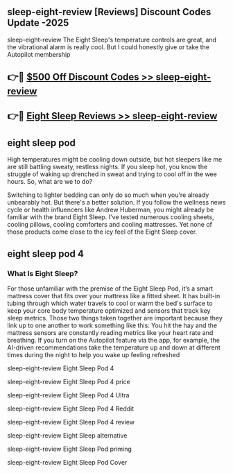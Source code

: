 ## sleep-eight-review [Reviews​] Discount Codes Update -2025

sleep-eight-review The Eight Sleep's temperature controls are great, and the vibrational alarm is really cool. But I could honestly give or take the Autopilot membership

## 👉🔴 [$500 Off Discount Codes >> sleep-eight-review](http://download.freeplayer.one?title=sleep-eight-review&ref=18-ES)

## 👉🔴 [Eight Sleep Reviews >> sleep-eight-review](http://download.freeplayer.one?title=sleep-eight-review&ref=18-ES)

## eight sleep pod

High temperatures might be cooling down outside, but hot sleepers like me are still battling sweaty, restless nights. If you sleep hot, you know the struggle of waking up drenched in sweat and trying to cool off in the wee hours. So, what are we to do?

Switching to lighter bedding can only do so much when you're already unbearably hot. But there's a better solution. If you follow the wellness news cycle or health influencers like Andrew Huberman, you might already be familiar with the brand Eight Sleep. I've tested numerous cooling sheets, cooling pillows, cooling comforters and cooling mattresses. Yet none of those products come close to the icy feel of the Eight Sleep cover.

## eight sleep pod 4

### What Is Eight Sleep?

For those unfamiliar with the premise of the Eight Sleep Pod, it’s a smart mattress cover that fits over your mattress like a fitted sheet. It has built-in tubing through which water travels to cool or warm the bed's surface to keep your core body temperature optimized and sensors that track key sleep metrics. Those two things taken together are important because they link up to one another to work something like this: You hit the hay and the mattress sensors are constantly reading metrics like your heart rate and breathing. If you turn on the Autopilot feature via the app, for example, the AI-driven recommendations take the temperature up and down at different times during the night to help you wake up feeling refreshed

sleep-eight-review Eight Sleep Pod 4

sleep-eight-review Eight Sleep Pod 4 price

sleep-eight-review Eight Sleep Pod 4 Ultra

sleep-eight-review Eight Sleep Pod 4 Reddit

sleep-eight-review Eight Sleep Pod 4 review

sleep-eight-review Eight Sleep alternative

sleep-eight-review Eight Sleep Pod priming

sleep-eight-review Eight Sleep Pod Cover